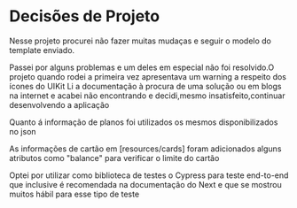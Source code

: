 
# Decisões de Projeto

Nesse projeto procurei não fazer muitas mudaças e seguir o modelo do template enviado.

Passei por alguns problemas e um deles em especial não foi resolvido.O projeto quando rodei a primeira vez apresentava um warning a respeito dos ícones do UIKit
Li a documentação à procura de uma solução ou em blogs na internet e acabei não encontrando e decidi,mesmo insatisfeito,continuar desenvolvendo a aplicação

Quanto á informação de planos foi utilizados os mesmos disponibilizados no json

As informações de cartão em [resources/cards] foram adicionados alguns atributos como "balance" para verificar o limite do cartão

Optei por utilizar como biblioteca de testes o Cypress para teste end-to-end que inclusive é recomendada na documentação do Next e que se mostrou muitos hábil para esse tipo de teste
